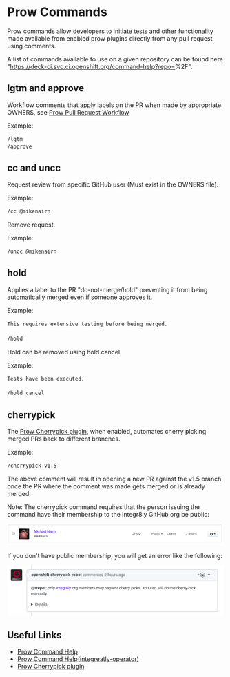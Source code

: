 # Prow Commands

Prow commands allow developers to initiate tests and other functionality made available from enabled prow plugins directly from any pull request using comments.

A list of commands available to use on a given repository can be found here "https://deck-ci.svc.ci.openshift.org/command-help?repo=<GitHub Org>%2F<GitHub Repo>". 

## lgtm and approve

Workflow comments that apply labels on the PR when made by appropriate OWNERS, see [Prow Pull Request Workflow](./prow-pr-workflow.md)

Example:
```bash
/lgtm
/approve
```

## cc and uncc

Request review from specific GitHub user (Must exist in the OWNERS file).

Example:
```bash
/cc @mikenairn
```

Remove request.

Example:
```bash
/uncc @mikenairn
```

## hold

Applies a label to the PR "do-not-merge/hold" preventing it from being automatically merged even if someone approves it.

Example:
```bash
This requires extensive testing before being merged.

/hold
```

Hold can be removed using hold cancel

Example:
```bash
Tests have been executed.

/hold cancel
```

## cherrypick

The [Prow Cherrypick plugin](https://github.com/kubernetes/test-infra/tree/master/prow/external-plugins/cherrypicker), when enabled, automates cherry picking merged PRs back to different branches.

Example:
```bash
/cherrypick v1.5
```

The above comment will result in opening a new PR against the v1.5 branch once the PR where the comment was made gets merged or is already merged.

Note: The cherrypick command requires that the person issuing the command have their membership to the integr8ly GitHub org be public:

![GitHub Membership](./images/github-membership-public.png)

If you don't have public membership, you will get an error like the following:

![Cherrypick Fail](./images/cherrypick-fail-non-public-membership.png)

## Useful Links
 
* [Prow Command Help](https://prow.k8s.io/command-help)
* [Prow Command Help(integreatly-operator)]( https://deck-ci.svc.ci.openshift.org/command-help?repo=integr8ly%2Fintegreatly-operator)
* [Prow Cherrypick plugin](https://github.com/kubernetes/test-infra/tree/master/prow/external-plugins/cherrypicker)